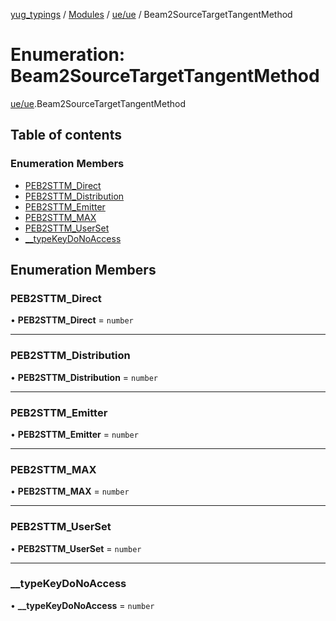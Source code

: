 [yug_typings](../README.md) / [Modules](../modules.md) / [ue/ue](../modules/ue_ue.md) / Beam2SourceTargetTangentMethod

# Enumeration: Beam2SourceTargetTangentMethod

[ue/ue](../modules/ue_ue.md).Beam2SourceTargetTangentMethod

## Table of contents

### Enumeration Members

- [PEB2STTM\_Direct](ue_ue.Beam2SourceTargetTangentMethod.md#peb2sttm_direct)
- [PEB2STTM\_Distribution](ue_ue.Beam2SourceTargetTangentMethod.md#peb2sttm_distribution)
- [PEB2STTM\_Emitter](ue_ue.Beam2SourceTargetTangentMethod.md#peb2sttm_emitter)
- [PEB2STTM\_MAX](ue_ue.Beam2SourceTargetTangentMethod.md#peb2sttm_max)
- [PEB2STTM\_UserSet](ue_ue.Beam2SourceTargetTangentMethod.md#peb2sttm_userset)
- [\_\_typeKeyDoNoAccess](ue_ue.Beam2SourceTargetTangentMethod.md#__typekeydonoaccess)

## Enumeration Members

### PEB2STTM\_Direct

• **PEB2STTM\_Direct** = `number`

___

### PEB2STTM\_Distribution

• **PEB2STTM\_Distribution** = `number`

___

### PEB2STTM\_Emitter

• **PEB2STTM\_Emitter** = `number`

___

### PEB2STTM\_MAX

• **PEB2STTM\_MAX** = `number`

___

### PEB2STTM\_UserSet

• **PEB2STTM\_UserSet** = `number`

___

### \_\_typeKeyDoNoAccess

• **\_\_typeKeyDoNoAccess** = `number`
